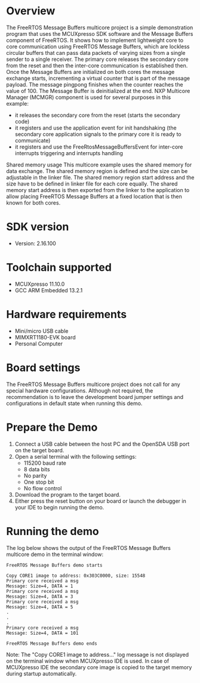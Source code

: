 Overview
========
The FreeRTOS Message Buffers multicore project is a simple demonstration program that uses the
MCUXpresso SDK software and the Message Buffers component of FreeRTOS. It shows how to implement 
lightweight core to core communication using FreeRTOS Message Buffers, which are lockless circular buffers 
that can pass data packets of varying sizes from a single sender to a single receiver.
The primary core releases the secondary core from the reset and then the inter-core communication 
is established then. Once the Message Buffers are initialized on both cores the message exchange starts,
incrementing a virtual counter that is part of the message payload. The message pingpong finishes 
when the counter reaches the value of 100. The Message Buffer is deinitialized at the end.
NXP Multicore Manager (MCMGR) component is used for several purposes in this example:
- it releases the secondary core from the reset (starts the secondary code)
- it registers and use the application event for init handshaking (the secondary core application 
  signals to the primary core it is ready to communicate)
- it registers and use the FreeRtosMessageBuffersEvent for inter-core interrupts triggering and
  interrupts handling  

Shared memory usage
This multicore example uses the shared memory for data exchange. The shared memory region is
defined and the size can be adjustable in the linker file. The shared memory region start address
and the size have to be defined in linker file for each core equally. The shared memory start
address is then exported from the linker to the application to allow placing FreeRTOS Message Buffers
at a fixed location that is then known for both cores.

SDK version
===========
- Version: 2.16.100

Toolchain supported
===================
- MCUXpresso  11.10.0
- GCC ARM Embedded  13.2.1

Hardware requirements
=====================
- Mini/micro USB cable
- MIMXRT1180-EVK board
- Personal Computer

Board settings
==============
The FreeRTOS Message Buffers multicore project does not call for any special hardware configurations.
Although not required, the recommendation is to leave the development board jumper settings and 
configurations in default state when running this demo.

Prepare the Demo
================
1.  Connect a USB cable between the host PC and the OpenSDA USB port on the target board. 
2.  Open a serial terminal with the following settings:
    - 115200 baud rate
    - 8 data bits
    - No parity
    - One stop bit
    - No flow control
3.  Download the program to the target board.
4.  Either press the reset button on your board or launch the debugger in your IDE to begin running the demo.


Running the demo
================
The log below shows the output of the FreeRTOS Message Buffers multicore demo in the terminal window:
~~~~~~~~~~~~~~~~~~~~~~~~~~~~~~~~~~~
FreeRTOS Message Buffers demo starts

Copy CORE1 image to address: 0x303C0000, size: 15548
Primary core received a msg
Message: Size=4, DATA = 1
Primary core received a msg
Message: Size=4, DATA = 3
Primary core received a msg
Message: Size=4, DATA = 5
.
.
.
Primary core received a msg
Message: Size=4, DATA = 101

FreeRTOS Message Buffers demo ends

~~~~~~~~~~~~~~~~~~~~~~~~~~~~~~~~~~~
Note:
The "Copy CORE1 image to address..." log message is not displayed on the terminal window when MCUXpresso IDE is used.
In case of MCUXpresso IDE the secondary core image is copied to the target memory during startup automatically.
